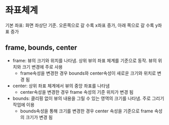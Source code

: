 # 좌표체계

기본 좌표: 화면 좌상단 기준. 오른쪽으로 갈 수록 x좌표 증가, 아래 쪽으로 갈 수록 y좌표 증가

## frame, bounds, center

- frame: 뷰의 크기와 위치를 나타냄. 상위 뷰의 좌표 체계를 기준으로 동작. 뷰의 위치와 크기 변경에 주로 사용
  - frame속성을 변경한 경우 bounds와 center속성이 새로운 크기와 위치로 변경 됨
- center: 상위 좌표 체계에서 뷰의 중앙 좌표를 나타냄
  - center속성을 변경한 경우 frame 속성의 기준 위치가 변경 됨
- bounds: 클리핑 없이 뷰의 내용을 그릴 수 있는 영역의 크기를 나타냄. 주로 그리기 작업에 이용
  - bounds속성을 통해 크기를 변경한 경우 center 속성을 기준으로 frame 속성의 크기가 변경 됨

